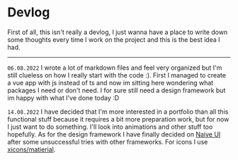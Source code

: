 # Devlog

First of all, this isn't really a devlog, I just wanna have a place to write down some thoughts every time I work on the project and this is the best idea I had.

---

`06.08.2022` I wrote a lot of markdown files and feel very organized but I'm still clueless on how I really start with the code :). First I managed to create a vue app with js instead of ts and now im sitting here wondering what packages I need or don't need. I for sure still need a design framework but im happy with what I've done today :D

`14.08.2022` I have decided that I'm more interested in a portfolio than all this functional stuff because it requires a bit more preparation work, but for now I just want to do something. I'll look into animations and other stuff too hopefully. As for the design framework I have finally decided on [Naive UI](https://www.naiveui.com/) after some unsuccessful tries with other frameworks. For icons I use [xicons/matierial](https://www.xicons.org/#/).
